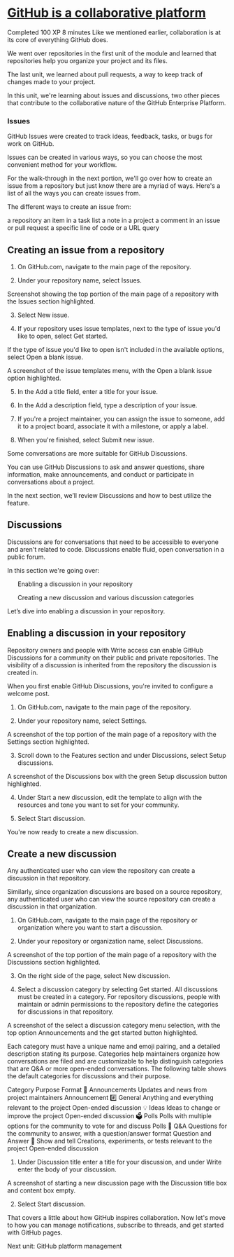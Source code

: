 # [GitHub is a collaborative platform](https://learn.microsoft.com/en-us/training/modules/introduction-to-github/4-collaborative-platform)
Completed
100 XP
8 minutes
Like we mentioned earlier, collaboration is at its core of everything GitHub does.

We went over repositories in the first unit of the module and learned that repositories help you organize your project and its files.

The last unit, we learned about pull requests, a way to keep track of changes made to your project.

In this unit, we're learning about issues and discussions, two other pieces that contribute to the collaborative nature of the GitHub Enterprise Platform.

### Issues
GitHub Issues were created to track ideas, feedback, tasks, or bugs for work on GitHub.

Issues can be created in various ways, so you can choose the most convenient method for your workflow.

For the walk-through in the next portion, we'll go over how to create an issue from a repository but just know there are a myriad of ways. Here's a list of all the ways you can create issues from.

The different ways to create an issue from:

a repository
an item in a task list
a note in a project
a comment in an issue or pull request
a specific line of code
or a URL query

## Creating an issue from a repository
1. On GitHub.com, navigate to the main page of the repository.

2. Under your repository name, select Issues.

Screenshot showing the top portion of the main page of a repository with the Issues section highlighted.

3. Select New issue.

4. If your repository uses issue templates, next to the type of issue you'd like to open, select Get started.

If the type of issue you'd like to open isn't included in the available options, select Open a blank issue.

A screenshot of the issue templates menu, with the Open a blank issue option highlighted.

5. In the Add a title field, enter a title for your issue.

6. In the Add a description field, type a description of your issue.

7. If you're a project maintainer, you can assign the issue to someone, add it to a project board, associate it with a milestone, or apply a label.

8. When you're finished, select Submit new issue.

Some conversations are more suitable for GitHub Discussions.

You can use GitHub Discussions to ask and answer questions, share information, make announcements, and conduct or participate in conversations about a project.

In the next section, we’ll review Discussions and how to best utilize the feature.

## Discussions
Discussions are for conversations that need to be accessible to everyone and aren't related to code. Discussions enable fluid, open conversation in a public forum.

In this section we're going over:

<ul>Enabling a discussion in your repository</ul>
<ul>Creating a new discussion and various discussion categories</ul>
Let’s dive into enabling a discussion in your repository.

## Enabling a discussion in your repository
Repository owners and people with Write access can enable GitHub Discussions for a community on their public and private repositories. The visibility of a discussion is inherited from the repository the discussion is created in.

When you first enable GitHub Discussions, you're invited to configure a welcome post.

1. On GitHub.com, navigate to the main page of the repository.

2. Under your repository name, select Settings.

A screenshot of the top portion of the main page of a repository with the Settings section highlighted.

3. Scroll down to the Features section and under Discussions, select Setup discussions.

A screenshot of the Discussions box with the green Setup discussion button highlighted.

4. Under Start a new discussion, edit the template to align with the resources and tone you want to set for your community.

5. Select Start discussion.

You're now ready to create a new discussion.

## Create a new discussion
Any authenticated user who can view the repository can create a discussion in that repository.

Similarly, since organization discussions are based on a source repository, any authenticated user who can view the source repository can create a discussion in that organization.

1. On GitHub.com, navigate to the main page of the repository or organization where you want to start a discussion.

2. Under your repository or organization name, select Discussions.

A screenshot of the top portion of the main page of a repository with the Discussions section highlighted.

3. On the right side of the page, select New discussion.

4. Select a discussion category by selecting Get started. All discussions must be created in a category. For repository discussions, people with maintain or admin permissions to the repository define the categories for discussions in that repository.

A screenshot of the select a discussion category menu selection, with the top option Announcements and the get started button highlighted.

Each category must have a unique name and emoji pairing, and a detailed description stating its purpose. Categories help maintainers organize how conversations are filed and are customizable to help distinguish categories that are Q&A or more open-ended conversations. The following table shows the default categories for discussions and their purpose.

Category	Purpose	Format
📣 Announcements	Updates and news from project maintainers	Announcement
#️⃣ General	Anything and everything relevant to the project	Open-ended discussion
💡 Ideas	Ideas to change or improve the project	Open-ended discussion
🗳️ Polls	Polls with multiple options for the community to vote for and discuss	Polls
🙏 Q&A	Questions for the community to answer, with a question/answer format	Question and Answer
🙌 Show and tell	Creations, experiments, or tests relevant to the project	Open-ended discussion

1. Under Discussion title enter a title for your discussion, and under Write enter the body of your discussion.

A screenshot of starting a new discussion page with the Discussion title box and content box empty.

2. Select Start discussion.

That covers a little about how GitHub inspires collaboration. Now let's move to how you can manage notifications, subscribe to threads, and get started with GitHub pages.

Next unit: GitHub platform management
